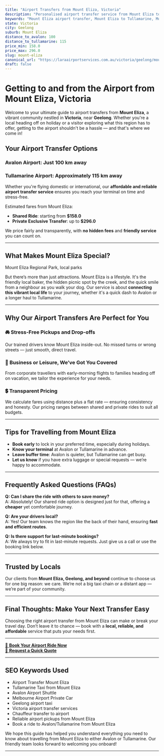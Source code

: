 ```yaml
---
title: "Airport Transfers from Mount Eliza, Victoria"
description: "Personalised airport transfer service from Mount Eliza to Avalon and Tullamarine airports. Enjoy a smooth, affordable ride with us!"
keywords: "Mount Eliza airport transfer, Mount Eliza to Tullamarine, Mount Eliza to Avalon, airport taxi Mount Eliza, private airport transfer Mount Eliza, shared ride Mount Eliza, Mount Eliza transfers, airport shuttle Mount Eliza, book Mount Eliza airport taxi, affordable Mount Eliza airport transfer, Mount Eliza airport transfer service, airport transfer Geelong, airport transfer Melbourne, Melbourne airport taxi, airport transfers Victoria, Tullamarine airport shuttle, Avalon airport transfers, Melbourne private transfer, airport transport services Melbourne"
state: Victoria
city: Geelong
suburb: Mount Eliza
distance_to_avalon: 100
distance_to_tullamarine: 115
price_min: 158.0
price_max: 296.0
slug: mount-eliza
canonical_url: "https://laraairportservices.com.au/victoria/geelong/mount-eliza/"
draft: false
---
```


# Getting to and from the Airport from Mount Eliza, Victoria

Welcome to your ultimate guide to airport transfers from **Mount Eliza**, a vibrant community nestled in **Victoria**, near **Geelong**. Whether you're a local heading off on holiday or a visitor exploring what this region has to offer, getting to the airport shouldn't be a hassle — and that's where we come in!

## Your Airport Transfer Options

### Avalon Airport: Just 100 km away  
### Tullamarine Airport: Approximately 115 km away

Whether you're flying domestic or international, our **affordable and reliable airport transfer service** ensures you reach your terminal on time and stress-free.

Estimated fares from Mount Eliza:
- **Shared Ride**: starting from **$158.0**
- **Private Exclusive Transfer**: up to **$296.0**

We price fairly and transparently, with **no hidden fees** and **friendly service** you can count on.

---

## What Makes Mount Eliza Special?

Mount Eliza Regional Park, local parks

But there’s more than just attractions. Mount Eliza is a lifestyle. It's the friendly local baker, the hidden picnic spot by the creek, and the quick smile from a neighbour as you walk your dog. Our service is about **connecting this vibrant local life** to your journey, whether it's a quick dash to Avalon or a longer haul to Tullamarine.

---

## Why Our Airport Transfers Are Perfect for You

### 🚘 Stress-Free Pickups and Drop-offs
Our trained drivers know Mount Eliza inside-out. No missed turns or wrong streets — just smooth, direct travel.

### 💼 Business or Leisure, We’ve Got You Covered
From corporate travellers with early-morning flights to families heading off on vacation, we tailor the experience for your needs.

### 💲 Transparent Pricing
We calculate fares using distance plus a flat rate — ensuring consistency and honesty. Our pricing ranges between shared and private rides to suit all budgets.

---

## Tips for Travelling from Mount Eliza

- **Book early** to lock in your preferred time, especially during holidays.
- **Know your terminal** at Avalon or Tullamarine in advance.
- **Leave buffer time**: Avalon is quieter, but Tullamarine can get busy.
- **Let us know** if you have extra luggage or special requests — we’re happy to accommodate.

---

## Frequently Asked Questions (FAQs)

**Q: Can I share the ride with others to save money?**  
A: Absolutely! Our shared ride option is designed just for that, offering a **cheaper** yet comfortable journey.

**Q: Are your drivers local?**  
A: Yes! Our team knows the region like the back of their hand, ensuring **fast and efficient routes**.

**Q: Is there support for last-minute bookings?**  
A: We always try to fit in last-minute requests. Just give us a call or use the booking link below.

---

## Trusted by Locals

Our clients from **Mount Eliza, Geelong, and beyond** continue to choose us for one big reason: we care. We’re not a big taxi chain or a distant app — we’re part of your community.

---

## Final Thoughts: Make Your Next Transfer Easy

Choosing the right airport transfer from Mount Eliza can make or break your travel day. Don’t leave it to chance — book with a **local, reliable, and affordable** service that puts your needs first.

---

[📅 **Book Your Airport Ride Now**](https://laraairportservices.square.site/s/appointments)  
[📧 **Request a Quick Quote**](https://laraairportservices.square.site/contact-us)

---

## SEO Keywords Used
- Airport Transfer Mount Eliza
- Tullamarine Taxi from Mount Eliza
- Avalon Airport Shuttle
- Melbourne Airport Private Car
- Geelong airport taxi
- Victoria airport transfer services
- Chauffeur transfer to airport
- Reliable airport pickups from Mount Eliza
- Book a ride to Avalon/Tullamarine from Mount Eliza

We hope this guide has helped you understand everything you need to know about travelling from Mount Eliza to either Avalon or Tullamarine. Our friendly team looks forward to welcoming you onboard!

---
